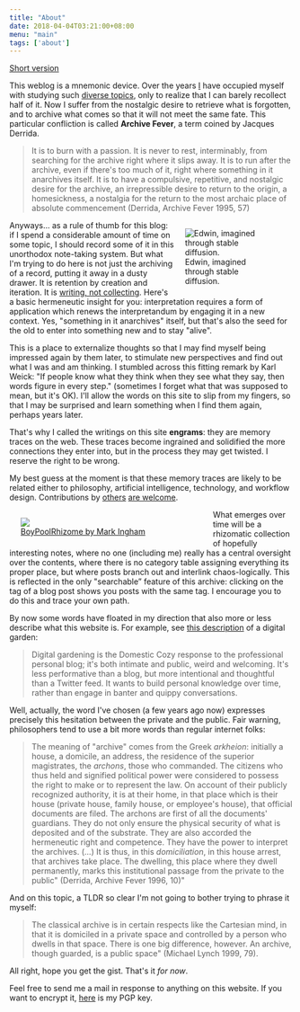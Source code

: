 ```yaml
---
title: "About"
date: 2018-04-04T03:21:00+08:00
menu: "main"
tags: ['about']
---
```


[Short version](/images/deathgeneratormbtt.png)

This weblog is a mnemonic device.
Over the years <a href="../~ejw">I</a> have occupied myself with studying such [diverse topics]({{<baseurl>}}etc/courses), only to realize that I can barely recollect half of it.
Now I suffer from the nostalgic desire to retrieve what is forgotten, and to archive what comes so that it will not meet the same fate.
This particular confliction is called **Archive Fever**, a term coined by Jacques Derrida.

>It is to burn with a passion. It is never to rest, interminably, from searching for the archive right where it slips away. It is to run after the archive, even if there's too much of it, right where something in it anarchives itself. It is to have a compulsive, repetitive, and nostalgic desire for the archive, an irrepressible desire to return to the origin, a homesickness, a nostalgia for the return to the most archaic place of absolute commencement (Derrida, Archive Fever 1995, 57)

<figure style="width: 30%; margin-left: 20px; margin-bottom: 10px; float: right;">
<img src="/images/diffusion/diffusion_self_portrait.jpg" alt="Edwin, imagined through stable diffusion." />
<figcaption>Edwin, imagined through stable diffusion.</figcaption>
</figure>


Anyways... as a rule of thumb for this blog: if I spend a considerable amount of time on some topic, I should record some of it in this unorthodox note-taking system.
But what I'm trying to do here is not just the archiving of a record, putting it away in a dusty drawer.
It is retention by creation and iteration.
It is [writing, not collecting](/posts/59-writing_not_collecting/).
Here's a basic hermeneutic insight for you: interpretation requires a form of application which renews the interpretandum by engaging it in a new context.
Yes, "something in it anarchives" itself, but that's also the seed for the old to enter into something new and to stay "alive".

This is a place to externalize thoughts so that I may find myself being impressed again by them later, to stimulate new perspectives and find out what I was and am thinking.
I stumbled across this fitting remark by Karl Weick: "If people know what they think when they see what they say, then words figure in every step."
(sometimes I forget what that was supposed to mean, but it's OK).
I'll allow the words on this site to slip from my fingers, so that I may be surprised and learn something when I find them again, perhaps years later.

That's why I called the writings on this site **engrams**: they are memory traces on the web.
These traces become ingrained and solidified the more connections they enter into, but in the process they may get twisted.
I reserve the right to be wrong.

My best guess at the moment is that these memory traces are likely to be related either to philosophy, artificial intelligence, technology, and workflow design.
Contributions by [others](/authors) [are welcome](/etc/contribution_guidelines).

<figure style="width: 60%; float: left; margin-left: 20px;">
   <img align="center" src="/images/boypoolrhizome.jpg" />
   <figcaption><a href="https://markingham.org/stories/becoming-rhizomatic/boypoolrhizome-2/">BoyPoolRhizome by Mark Ingham</a>
</figure>

What emerges over time will be a rhizomatic collection of hopefully interesting notes, where no one (including me) really has a central oversight over the contents, where there is no category table assigning everything its proper place, but where posts branch out and interlink chaos-logically. This is reflected in the only "searchable” feature of this archive: clicking on the tag of a blog post shows you posts with the same tag.
I encourage you to do this and trace your own path.

By now some words have floated in my direction that also more or less describe what this website is.
For example, see [this description](https://maggieappleton.com/garden-history) of a digital garden:

> Digital gardening is the Domestic Cozy response to the professional personal blog; it's both intimate and public, weird and welcoming. It's less performative than a blog, but more intentional and thoughtful than a Twitter feed. It wants to build personal knowledge over time, rather than engage in banter and quippy conversations.

Well, actually, the word I've chosen (a few years ago now) expresses precisely this hesitation between the private and the public.
Fair warning, philosophers tend to use a bit more words than regular internet folks:

> The meaning of "archive" comes from the Greek *arkheion*: initially a house, a domicile, an address, the residence of the superior magistrates, the *archons*, those who commanded. The citizens who thus held and signified political power were considered to possess the right to make or to represent the law. On account of their publicly recognized authority, it is at their home, in that place which is their house (private house, family house, or employee's house), that official documents are filed. The archons are first of all the documents' guardians. They do not only ensure the physical security of what is deposited and of the substrate. They are also accorded the hermeneutic right and competence. They have the power to interpret the archives.
(...) It is thus, in this *domiciliation*, in this house arrest, that archives take place. The dwelling, this place where they dwell permanently, marks this institutional passage from the private to the public" (Derrida, Archive Fever 1996, 10)"

And on this topic, a TLDR so clear I'm not going to bother trying to phrase it myself:

> The classical archive is in certain respects like the Cartesian mind, in that it is domiciled in a private space and controlled by a person who dwells in that space. There is one big difference, however.
An archive, though guarded, is a public space" (Michael Lynch 1999, 79).

All right, hope you get the gist.
That's it *for now*.


<!--
With the irreplaceable singularity of a document to interpret, to repeat, to reproduce, but each time in its original uniqueness, an archive ought to be idiomatic, and thus at once offered and unavailable for translation, open to and shielded from technical iteration and reproduction." (Derrida, Archive Fever 1995, 57)
-->

Feel free to send me a mail in response to anything on this website.
If you want to encrypt it, <a href="https://www.edwinwenink.xyz/page/pgp.html">here</a> is my PGP key.
